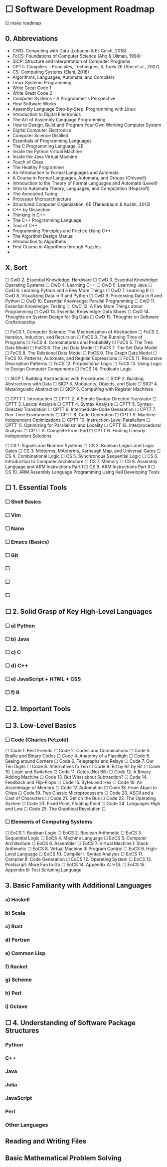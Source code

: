 # ☐ Software Development Roadmap

☑ make roadmap
## 0. Abbreviations
* CWD: Computing with Data (Lebanon & El-Geish, 2018)
* FoCS: Foundations of Computer Science (Aho & Ullman, 1994)
* SICP: Structure and Interpretation of Computer Programs
* CPTT: Compilers - Principles, Techniques, & Tools 2E (Aho et al., 2007)
* CS: Computing Systems (Elahi, 2018)
* Algorithms, Languages, Automata, and Compilers
* Linux Systems Programming
* Write Great Code 1
* Write Great Code 2
* Computer Systems - A Programmer's Perspective
* How Software Works
* Assembly Language Step-by-Step. Programming with Linux 
* Introduction to Digital Electronics
* The Art of Assembly Language Programming
* How to Design, Build and Program Your Own Working Computer System
* Digital Computer Electronics
* Computer Science Distilled
* Essentials of Programming Languages
* The C Programming Language, 2E
* Inside the Python Virtual Machine
* Inside the Java Virtual Machine
* Touch of Class
* The Healthy Programmer
* An Introduction to Formal Languages and Automata
* A Course in Formal Languages, Automata, and Groups (Chiswell)
* Introduction to the Theory of Formal Languages and Automata (Levelt)
* Intro to Automata Theory, Languages, and Computation (Hopcroft)
* The Annotated Turing
* Processor Microarchitecture
* Structured Computer Organization, 6E (Tanenbaum & Austin, 2013)
* C++ by Dissection
* Thinking in C++
* The C++ Programming Language
* Tour of C++
* Programming Principles and Prictice Using C++
* The Algorithm Design Manual
* Introduction to Algorithms
* First Course in Algorithms through Puzzles
* 


## X. Sort
☐ CwD 2. Essential Knowledge: Hardware
☐ CwD 3. Essential Knowledge: Operating Systems
☐ CwD 4. Learning C++
☐ CwD 5. Learning Java
☐ CwD 6. Learning Python and a Few More Things
☐ CwD 7. Learning R
☐ CwD 8. Visualizing Data in R and Python
☐ CwD 9. Processing Data in R and Python
☐ CwD 10. Essential Knowledge: Parallel Programming
☐ CwD 11. Essential Knowledge: Testing
☐ CwD 12. A Few More Things about Programming
☐ CwD 13. Essential Knowledge: Data Stores
☐ CwD 14. Thoughts on System Design for Big Data
☐ CwD 15. Thoughts on Software Craftsmanship

☐ FoCS 1. Computer Science: The Mechanization of Abstraction
☐ FoCS 2. Iteration, Induction, and Recursion
☐ FoCS 3. The Running Time of Programs
☐ FoCS 4. Combinatorics and Probability
☐ FoCS 5. The Tree Data Model
☐ FoCS 6. The List Data Model
☐ FoCS 7. The Set Data Model
☐ FoCS 8. The Relational Data Model
☐ FoCS 9. The Graph Data Model
☐ FoCS 10. Patterns, Automata, and Regular Expressions
☐ FoCS 11. Recursive Description Patterns
☐ FoCS 12. Propositional Logic
☐ FoCS 13. Using Logic to Design Computer Components
☐ FoCS 14. Predicate Logic

☐ SICP 1. Building Abstractions with Procedures 
☐ SICP 2. Building Abstractions with Data
☐ SICP 3. Modularity, Objects, and State
☐ SICP 4. Metalinguistic Abstraction
☐ SICP 5. Computing with Register Machines

☐ CPTT 1. Introduction
☐ CPTT 2. A Simple Syntax-Directed Translator
☐ CPTT 3. Lexical Analysis
☐ CPTT 4. Syntax Analysis
☐ CPTT 5. Syntax-Directed Translation
☐ CPTT 6. Intermediate-Code Generation
☐ CPTT 7. Run-Time Environments
☐ CPTT 8. Code Generation
☐ CPTT 9. Machine-Independent Optimizations
☐ CPTT 10. Instruction-Level Parallelism
☐ CPTT 11. Optimizing for Parallelism and Locality
☐ CPTT 12. Interprocedural Analysis
☐ CPTT A. Complete Front End
☐ CPTT B. Finding Linearly Independent Solutions

☐ CS 1. Signals and Number Systems
☐ CS 2. Boolean Logics and Logic Gates
☐ CS 3. Midterms, MAxterms, Karnaugh Map, and Universal Gates
☐ CS 4. Combinational Logic
☐ CS 5. Synchronous Sequential Logic
☐ CS 6. Introduction to Computer Architecture
☐ CS 7. Memory
☐ CS 8. Assembly Language and ARM Instructions Part I
☐ CS 9. ARM Instructions Part II
☐ CS 10. ARM Assembly Language Programming Using Keil Developing Tools

## ☐ 1. Essential Tools

### ☐ Shell Basics

### ☐ Vim

### ☐ Nano

### ☐ Emacs (Basics)

### ☐ Git

### ☐ 

### ☐ 

### ☐ 

### 
## ☐ 2. Solid Grasp of Key High-Level Languages

###  ☐ a) Python


### ☐ b) Java


### ☐ c) C


### ☐ d) C++


### ☐ e) JavaScript + HTML + CSS


### ☐ f) R

## ☐ 2. Important Tools

## ☐ 3. Low-Level Basics

### ☐ Code (Charles Petzold)
☐ Code 1. Best Friends
☐ Code 2. Codes and Combinations
☐ Code 3. Braille and Binary Codes
☐ Code 4. Anatomy of a Flashlight
☐ Code 5. Seeing around Corners
☐ Code 6. Telegraphs and Relays
☐ Code 7. Our Ten Digits
☐ Code 8. Alternatives to Ten
☐ Code 9. Bit by Bit by Bit
☐ Code 10. Logic and Switches
☐ Code 11. Gates (Not Bill)
☐ Code 12. A Binary Adding Machine
☐ Code 13. But What about Subtraction?
☐ Code 14. Feedback and Flip-Flops
☐ Code 15. Bytes and Hex
☐ Code 16. An Assemblage of Memory
☐ Code 17. Automation
☐ Code 18. From Abaci to Chips
☐ Code 19. Two Classic Microprocessors
☐ Code 20. ASCII and a Cast of Characters
☐ Code 21. Get on the Bus
☐ Code 22. The Operating System
☐ Code 23. Fixed Point, Floating Point
☐ Code 24. Languages High and Low
☐ Code 25. The Graphical Revolution
☐

### ☐ Elements of Computing Systems
☐ EoCS 1. Boolean Logic
☐ EoCS 2. Boolean Arithmetic
☐ EoCS 3. Sequential Logic
☐ EoCS 4. Machine Language
☐ EoCS 5. Computer Architecture
☐ EoCS 6. Assembler
☐ EoCS 7. Virtual Machine I: Stack Arithmetic
☐ EoCS 8. Virtual Machine II: Program Control
☐ EoCS 9. High-Level Language
☐ EoCS 10. Compiler I: Syntax Analysis
☐ EoCS 11. Compiler II: Code Generation
☐ EoCS 12. Operating System
☐ EoCS 13. Postscript: More Fun to Go
☐ EoCS 14. Appendix A: HDL
☐ EoCS 15. Appendix B: Test Scripting Language

## 3. Basic Familiarity with Additional Languages

### a) Haskell


### b) Scala


### c) Rust


### d) Fortran


### e) Common Lisp


### f) Racket


### g) Scheme


### h) Perl


### i) Octave


## ☐ 4. Understanding of Software Package Structures



### Python


### C++


### Java


### Julia


### JavaScript


### Perl


### Other Languages


##  Reading and Writing Files


## Basic Mathematical Problem Solving


## 